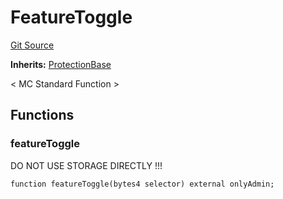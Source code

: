 # FeatureToggle
[Git Source](https://github.com/metacontract/mc/blob/d41f04df9ea19494be75c66f344b8104caf03cd2/plugin-functions/std/functions/protected/FeatureToggle.sol)

**Inherits:**
[ProtectionBase](/plugin-functions/std/functions/protected/protection/ProtectionBase.sol/abstract.ProtectionBase)

< MC Standard Function >


## Functions
### featureToggle

DO NOT USE STORAGE DIRECTLY !!!


```solidity
function featureToggle(bytes4 selector) external onlyAdmin;
```

